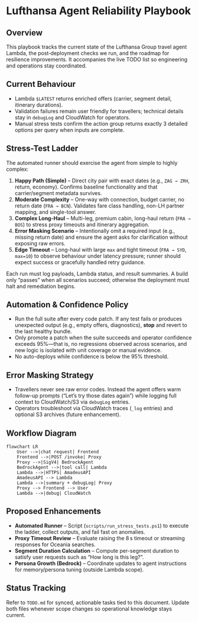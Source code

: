 # Lufthansa Agent Reliability Playbook

## Overview
This playbook tracks the current state of the Lufthansa Group travel agent Lambda, the post‑deployment checks we run, and the roadmap for resilience improvements. It accompanies the live TODO list so engineering and operations stay coordinated.

## Current Behaviour
- Lambda `$LATEST` returns enriched offers (carrier, segment detail, itinerary durations).
- Validation failures remain user friendly for travellers; technical details stay in `debugLog` and CloudWatch for operators.
- Manual stress tests confirm the action group returns exactly 3 detailed options per query when inputs are complete.

## Stress-Test Ladder
The automated runner should exercise the agent from simple to highly complex:
1. **Happy Path (Simple)** – Direct city pair with exact dates (e.g., `ZAG → ZRH`, return, economy). Confirms baseline functionality and that carrier/segment metadata survives.
2. **Moderate Complexity** – One-way with connection, budget carrier, no return date (`FRA → BCN`). Validates fare class handling, non-LH partner mapping, and single-tool answer.
3. **Complex Long-Haul** – Multi-leg, premium cabin, long-haul return (`FRA → BOS`) to stress proxy timeouts and itinerary aggregation.
4. **Error Masking Scenario** – Intentionally omit a required input (e.g., missing return date) and ensure the agent asks for clarification without exposing raw errors.
5. **Edge Timeout** – Long-haul with large `max` and tight timeout (`FRA → SYD`, `max=10`) to observe behaviour under latency pressure; runner should expect success or gracefully handled retry guidance.

Each run must log payloads, Lambda status, and result summaries. A build only “passes” when all scenarios succeed; otherwise the deployment must halt and remediation begins.

## Automation & Confidence Policy
- Run the full suite after every code patch. If any test fails or produces unexpected output (e.g., empty offers, diagnostics), **stop** and revert to the last healthy bundle.
- Only promote a patch when the suite succeeds and operator confidence exceeds 95%—that is, no regressions observed across scenarios, and new logic is isolated with unit coverage or manual evidence.
- No auto-deploys while confidence is below the 95% threshold.

## Error Masking Strategy
- Travellers never see raw error codes. Instead the agent offers warm follow-up prompts (“Let’s try those dates again”) while logging full context to CloudWatch/S3 via `debugLog` entries.
- Operators troubleshoot via CloudWatch traces (`_log` entries) and optional S3 archives (future enhancement).

## Workflow Diagram
```mermaid
flowchart LR
    User -->|chat request| Frontend
    Frontend -->|POST /invoke| Proxy
    Proxy -->|SigV4| BedrockAgent
    BedrockAgent -->|tool call| Lambda
    Lambda -->|HTTPS| AmadeusAPI
    AmadeusAPI --> Lambda
    Lambda -->|summary + debugLog| Proxy
    Proxy --> Frontend --> User
    Lambda -->|debug| CloudWatch
```

## Proposed Enhancements
- __Automated Runner__ – Script (`scripts/run_stress_tests.ps1`) to execute the ladder, collect outputs, and fail fast on anomalies.
- __Proxy Timeout Review__ – Evaluate raising the 8 s timeout or streaming responses for Oceania searches.
- __Segment Duration Calculation__ – Compute per-segment duration to satisfy user requests such as “How long is this leg?”.
- __Persona Growth (Bedrock)__ – Coordinate updates to agent instructions for memory/persona tuning (outside Lambda scope).

## Status Tracking
Refer to `TODO.md` for synced, actionable tasks tied to this document. Update both files whenever scope changes so operational knowledge stays current.
